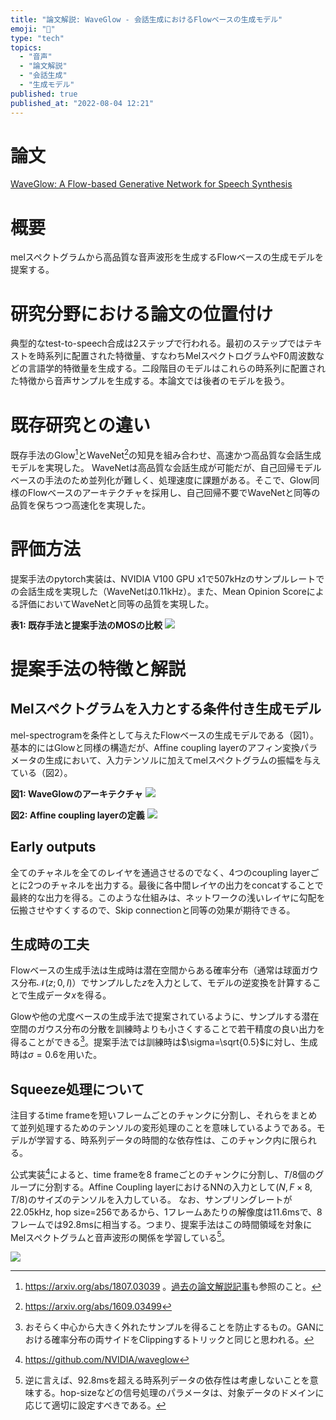 ```yaml
---
title: "論文解説: WaveGlow - 会話生成におけるFlowベースの生成モデル"
emoji: "👻"
type: "tech"
topics:
  - "音声"
  - "論文解説"
  - "会話生成"
  - "生成モデル"
published: true
published_at: "2022-08-04 12:21"
---
```


# 論文

[WaveGlow: A Flow-based Generative Network for Speech Synthesis](https://arxiv.org/abs/1811.00002v1)

# 概要

melスペクトグラムから高品質な音声波形を生成するFlowベースの生成モデルを提案する。

# 研究分野における論文の位置付け

典型的なtest-to-speech合成は2ステップで行われる。最初のステップではテキストを時系列に配置された特徴量、すなわちMelスペクトログラムやF0周波数などの言語学的特徴量を生成する。二段階目のモデルはこれらの時系列に配置された特徴から音声サンプルを生成する。本論文では後者のモデルを扱う。

# 既存研究との違い

既存手法のGlow[^1]とWaveNet[^2]の知見を組み合わせ、高速かつ高品質な会話生成モデルを実現した。
WaveNetは高品質な会話生成が可能だが、自己回帰モデルベースの手法のため並列化が難しく、処理速度に課題がある。そこで、Glow同様のFlowベースのアーキテクチャを採用し、自己回帰不要でWaveNetと同等の品質を保ちつつ高速化を実現した。

[^1]: https://arxiv.org/abs/1807.03039 。[過去の論文解説記事](https://zenn.dev/bilzard/articles/554e37c7f3bcd2)も参照のこと。
[^2]: https://arxiv.org/abs/1609.03499

# 評価方法

提案手法のpytorch実装は、NVIDIA V100 GPU x1で507kHzのサンプルレートでの会話生成を実現した（WaveNetは0.11kHz）。また、Mean Opinion Scoreによる評価においてWaveNetと同等の品質を実現した。

**表1: 既存手法と提案手法のMOSの比較**
![](https://storage.googleapis.com/zenn-user-upload/b781183f7402-20220804.png)

# 提案手法の特徴と解説

## Melスペクトグラムを入力とする条件付き生成モデル

mel-spectrogramを条件として与えたFlowベースの生成モデルである（図1）。
基本的にはGlowと同様の構造だが、Affine coupling layerのアフィン変換パラメータの生成において、入力テンソルに加えてmelスペクトグラムの振幅を与えている（図2）。

**図1: WaveGlowのアーキテクチャ**
![](https://storage.googleapis.com/zenn-user-upload/17acc9610e0d-20220804.png)

**図2: Affine coupling layerの定義**
![](https://storage.googleapis.com/zenn-user-upload/d5b78647c754-20220804.png)

## Early outputs

全てのチャネルを全てのレイヤを通過させるのでなく、4つのcoupling layerごとに2つのチャネルを出力する。最後に各中間レイヤの出力をconcatすることで最終的な出力を得る。このような仕組みは、ネットワークの浅いレイヤに勾配を伝搬させやすくするので、Skip connectionと同等の効果が期待できる。

## 生成時の工夫

Flowベースの生成手法は生成時は潜在空間からある確率分布（通常は球面ガウス分布$\mathcal{N}(z; 0, I)$）でサンプルした$z$を入力として、モデルの逆変換を計算することで生成データ$x$を得る。

Glowや他の尤度ベースの生成手法で提案されているように、サンプルする潜在空間のガウス分布の分散を訓練時よりも小さくすることで若干精度の良い出力を得ることができる[^3]。提案手法では訓練時は$\sigma=\sqrt{0.5}$に対し、生成時は$\sigma=0.6$を用いた。

[^3]: おそらく中心から大きく外れたサンプルを得ることを防止するもの。GANにおける確率分布の両サイドをClippingするトリックと同じと思われる。

## Squeeze処理について

注目するtime frameを短いフレームごとのチャンクに分割し、それらをまとめて並列処理するためのテンソルの変形処理のことを意味しているようである。モデルが学習する、時系列データの時間的な依存性は、このチャンク内に限られる。

公式実装[^4]によると、time frameを8 frameごとのチャンクに分割し、$T/8$個のグループに分割する。Affine Coupling layerにおけるNNの入力として$(N, F \times 8, T / 8)$のサイズのテンソルを入力している。
なお、サンプリングレートが22.05kHz, hop size=256であるから、1フレームあたりの解像度は11.6msで、8フレームでは92.8msに相当する。つまり、提案手法はこの時間領域を対象にMelスペクトグラムと音声波形の関係を学習している[^5]。

![](https://storage.googleapis.com/zenn-user-upload/cf3ae944035e-20220804.png)

[^4]: https://github.com/NVIDIA/waveglow
[^5]: 逆に言えば、92.8msを超える時系列データの依存性は考慮しないことを意味する。hop-sizeなどの信号処理のパラメータは、対象データのドメインに応じて適切に設定すべきである。